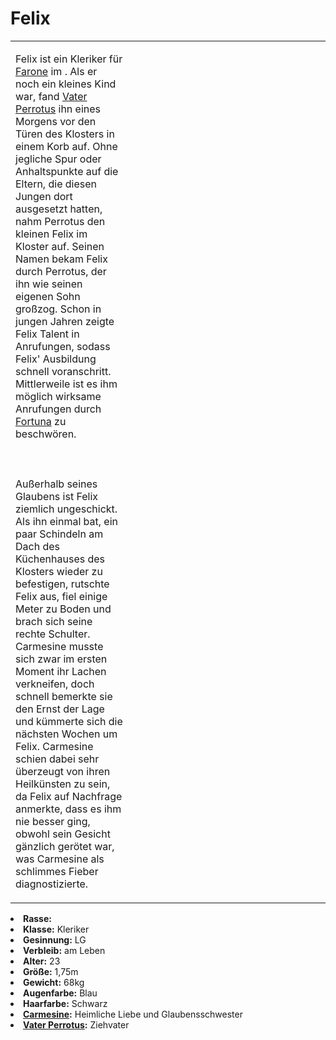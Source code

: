 # Felix

<primary-label ref="npc"/>

<secondary-label ref="faergria"/>

<secondary-label ref="thaugrien"/>

<secondary-label ref="fortuna"/>

<table>
<tr><td>
<p>
Felix ist ein Kleriker für <a href="Farone.md">Farone</a> im
<a href="Obsidian-Borderlands.md" anchor="kloster-schicksalsweg"></a>. Als er noch ein kleines Kind war, fand
<a href="Perrotus.md">Vater Perrotus</a> ihn eines Morgens vor den Türen des Klosters in einem Korb auf. Ohne jegliche
Spur oder Anhaltspunkte auf die Eltern, die diesen Jungen dort ausgesetzt hatten, nahm Perrotus den kleinen Felix im
Kloster auf. Seinen Namen bekam Felix durch Perrotus, der ihn wie seinen eigenen Sohn großzog. Schon in jungen Jahren
zeigte Felix Talent in Anrufungen, sodass Felix' Ausbildung schnell voranschritt. Mittlerweile ist es ihm möglich
wirksame Anrufungen durch <a href="Fortuna.md">Fortuna</a> zu beschwören.
<br></br><br></br>
Außerhalb seines Glaubens ist Felix ziemlich ungeschickt. Als <a href="Carmesine.md"></a> ihn einmal bat, ein paar
Schindeln am Dach des Küchenhauses des Klosters wieder zu befestigen, rutschte Felix aus, fiel einige Meter zu Boden
und brach sich seine rechte Schulter. Carmesine musste sich zwar im ersten Moment ihr Lachen verkneifen, doch schnell
bemerkte sie den Ernst der Lage und kümmerte sich die nächsten Wochen um Felix. Carmesine schien dabei sehr überzeugt
von ihren Heilkünsten zu sein, da Felix auf Nachfrage anmerkte, dass es ihm nie besser ging, obwohl sein Gesicht
gänzlich gerötet war, was Carmesine als schlimmes Fieber diagnostizierte.
</p>

</td><td width="300">
<!-- Edit here -->
<img src="felix.png" alt="" />
</td></tr>
</table>

<procedure title="Allgemeine Informationen">
<list columns="2">
<li><b>Rasse:</b> <a href="Folks.md" anchor="menschen"></a></li>
<li><b>Klasse:</b> Kleriker</li>
<li><b>Gesinnung:</b> LG</li>
<li><b>Verbleib:</b> am Leben</li>
</list>
</procedure>

<procedure title="Aussehen">
<list columns="3">
<li><b>Alter:</b> 23</li>
<li><b>Größe:</b> 1,75m</li>
<li><b>Gewicht:</b> 68kg</li>
<li><b>Augenfarbe:</b> Blau</li>
<li><b>Haarfarbe:</b> Schwarz</li>
</list>
</procedure>

<procedure title="Beziehungen">
<list columns="2">
<li><b><a href="Carmesine.md">Carmesine</a>:</b> Heimliche Liebe und Glaubensschwester</li>
<li><b><a href="Perrotus.md">Vater Perrotus</a>:</b> Ziehvater</li>
</list>
</procedure>

<!--
## Notizen

- **Ziele:** 
- **Geheimnisse:** 
-->